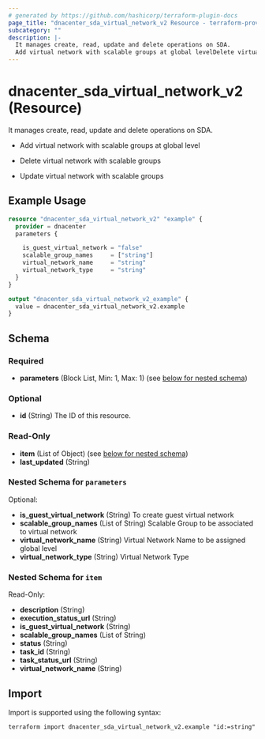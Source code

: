 ```yaml
---
# generated by https://github.com/hashicorp/terraform-plugin-docs
page_title: "dnacenter_sda_virtual_network_v2 Resource - terraform-provider-dnacenter"
subcategory: ""
description: |-
  It manages create, read, update and delete operations on SDA.
  Add virtual network with scalable groups at global levelDelete virtual network with scalable groupsUpdate virtual network with scalable groups
---
```


# dnacenter_sda_virtual_network_v2 (Resource)

It manages create, read, update and delete operations on SDA.

- Add virtual network with scalable groups at global level

- Delete virtual network with scalable groups

- Update virtual network with scalable groups

## Example Usage

```terraform
resource "dnacenter_sda_virtual_network_v2" "example" {
  provider = dnacenter
  parameters {

    is_guest_virtual_network = "false"
    scalable_group_names     = ["string"]
    virtual_network_name     = "string"
    virtual_network_type     = "string"
  }
}

output "dnacenter_sda_virtual_network_v2_example" {
  value = dnacenter_sda_virtual_network_v2.example
}
```

<!-- schema generated by tfplugindocs -->
## Schema

### Required

- **parameters** (Block List, Min: 1, Max: 1) (see [below for nested schema](#nestedblock--parameters))

### Optional

- **id** (String) The ID of this resource.

### Read-Only

- **item** (List of Object) (see [below for nested schema](#nestedatt--item))
- **last_updated** (String)

<a id="nestedblock--parameters"></a>
### Nested Schema for `parameters`

Optional:

- **is_guest_virtual_network** (String) To create guest virtual network
- **scalable_group_names** (List of String) Scalable Group to be associated to virtual network
- **virtual_network_name** (String) Virtual Network Name to be assigned  global level
- **virtual_network_type** (String) Virtual Network Type


<a id="nestedatt--item"></a>
### Nested Schema for `item`

Read-Only:

- **description** (String)
- **execution_status_url** (String)
- **is_guest_virtual_network** (String)
- **scalable_group_names** (List of String)
- **status** (String)
- **task_id** (String)
- **task_status_url** (String)
- **virtual_network_name** (String)

## Import

Import is supported using the following syntax:

```shell
terraform import dnacenter_sda_virtual_network_v2.example "id:=string"
```
